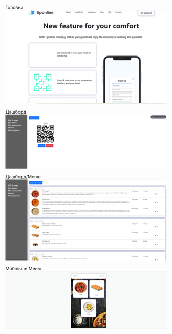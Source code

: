 Головна
![img.png](img.png)

Дашборд
![img_1.png](img_1.png)

Дашборд/Меню
![img_2.png](img_2.png)

Мобільше Меню
![img_3.png](img_3.png)
